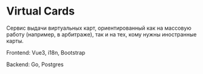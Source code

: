 # Virtual Cards

Сервис выдачи виртуальных карт, ориентированный как на массовую работу (например, в арбитраже), так и на тех, кому нужны иностранные карты. 

Frontend: Vue3, i18n, Bootstrap

Backend: Go, Postgres
